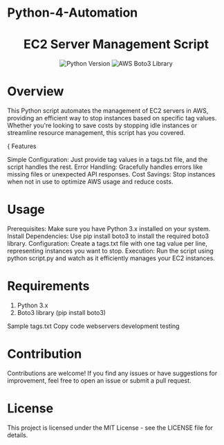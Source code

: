 # Python-4-Automation
<h1 align="center">EC2 Server Management Script</h1>
<p align="center">
  <img src="https://img.shields.io/badge/Python-3.x-blue.svg" alt="Python Version">
  <img src="https://img.shields.io/badge/AWS-Boto3-yellow.svg" alt="AWS Boto3 Library">
</p>


# Overview

This Python script automates the management of EC2 servers in AWS, providing an efficient way to stop instances based on specific tag values. Whether you're looking to save costs by stopping idle instances or streamline resource management, this script has you covered.

{ Features

Simple Configuration: Just provide tag values in a tags.txt file, and the script handles the rest.
Error Handling: Gracefully handles errors like missing files or unexpected API responses.
Cost Savings: Stop instances when not in use to optimize AWS usage and reduce costs.


# Usage

Prerequisites: Make sure you have Python 3.x installed on your system.
Install Dependencies: Use pip install boto3 to install the required boto3 library.
Configuration: Create a tags.txt file with one tag value per line, representing instances you want to stop.
Execution: Run the script using python script.py and watch as it efficiently manages your EC2 instances.


# Requirements

1. Python 3.x
2. Boto3 library (pip install boto3)


Sample tags.txt
Copy code
webservers
development
testing


# Contribution
Contributions are welcome! If you find any issues or have suggestions for improvement, feel free to open an issue or submit a pull request.

# License
This project is licensed under the MIT License - see the LICENSE file for details.

